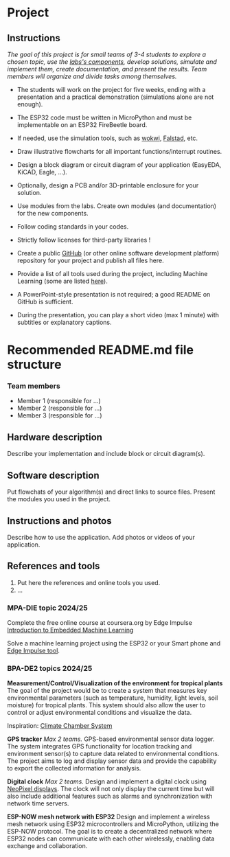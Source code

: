 # Project

## Instructions

*The goal of this project is for small teams of 3-4 students to explore a chosen topic, use the [labs's components](https://github.com/tomas-fryza/esp-micropython?tab=readme-ov-file#components-and-tools), develop solutions, simulate and implement them, create documentation, and present the results. Team members will organize and divide tasks among themselves.*

* The students will work on the project for five weeks, ending with a presentation and a practical demonstration (simulations alone are not enough).

* The ESP32 code must be written in MicroPython and must be implementable on an ESP32 FireBeetle board.

* If needed, use the simulation tools, such as [wokwi](https://wokwi.com/), [Falstad](https://www.falstad.com/circuit/circuitjs.html), etc.

* Draw illustrative flowcharts for all important functions/interrupt routines.

* Design a block diagram or circuit diagram of your application (EasyEDA, KiCAD, Eagle, ...).

* Optionally, design a PCB and/or 3D-printable enclosure for your solution.

* Use modules from the labs. Create own modules (and documentation) for the new components.

* Follow coding standards in your codes.

* Strictly follow licenses for third-party libraries !

* Create a public [GitHub](https://github.com/) (or other online software development platform) repository for your project and publish all files here.

* Provide a list of all tools used during the project, including Machine Learning (some are listed [here](https://github.com/tomas-fryza/esp-micropython/wiki)).

* A PowerPoint-style presentation is not required; a good README on GitHub is sufficient.

* During the presentation, you can play a short video (max 1 minute) with subtitles or explanatory captions.

# Recommended README.md file structure

### Team members

* Member 1 (responsible for ...)
* Member 2 (responsible for ...)
* Member 3 (responsible for ...)

## Hardware description

Describe your implementation and include block or circuit diagram(s).

## Software description

Put flowchats of your algorithm(s) and direct links to source files. Present the modules you used in the project.

## Instructions and photos

Describe how to use the application. Add photos or videos of your application.

## References and tools

1. Put here the references and online tools you used.
2. ...

### MPA-DIE topic 2024/25

Complete the free online course at coursera.org by Edge Impulse [Introduction to Embedded Machine Learning](https://www.coursera.org/learn/introduction-to-embedded-machine-learning)

Solve a machine learning project using the ESP32 or your Smart phone and [Edge Impulse tool](https://edgeimpulse.com/).

### BPA-DE2 topics 2024/25

**Measurement/Control/Visualization of the environment for tropical plants**
The goal of the project would be to create a system that measures key environmental parameters (such as temperature, humidity, light levels, soil moisture) for tropical plants. This system should also allow the user to control or adjust environmental conditions and visualize the data.

Inspiration: [Climate Chamber System](https://projecthub.arduino.cc/ms_peach/climate-chamber-system-c545de)

**GPS tracker**
*Max 2 teams.*
GPS-based environmental sensor data logger. The system integrates GPS functionality for location tracking and environment sensor(s) to capture data related to environmental conditions. The project aims to log and display sensor data and provide the capability to export the collected information for analysis.

**Digital clock**
*Max 2 teams.*
Design and implement a digital clock using [NeoPixel displays](https://www.vokolo.cz/rubriky/navody/navod-na-stavbu-hodin-neopixsegment/). The clock will not only display the current time but will also include additional features such as alarms and synchronization with network time servers.

**ESP-NOW mesh network with ESP32**
Design and implement a wireless mesh network using ESP32 microcontrollers and MicroPython, utilizing the ESP-NOW protocol. The goal is to create a decentralized network where ESP32 nodes can communicate with each other wirelessly, enabling data exchange and collaboration.
